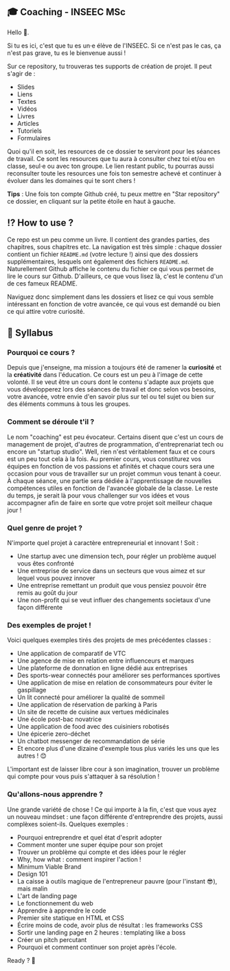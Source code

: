 🎓 Coaching - INSEEC MSc
---------------------

Hello 👋. 

Si tu es ici, c'est que tu es un·e élève de l'INSEEC. Si ce n'est pas le cas, ça n'est pas grave, tu es le bienvenue aussi ! 

Sur ce repository, tu trouveras tes supports de création de projet. Il peut s'agir de :

- Slides
- Liens
- Textes
- Vidéos
- Livres
- Articles
- Tutoriels
- Formulaires

Quoi qu'il en soit, les resources de ce dossier te serviront pour les séances de travail. Ce sont les resources que tu aura à consulter chez toi et/ou en classe, seul·e ou avec ton groupe. Le lien restant public, tu pourras aussi reconsulter toute les resources une fois ton semestre achevé et continuer à évoluer dans les domaines qui te sont chers ! 

**Tips** : Une fois ton compte Github créé, tu peux mettre en "Star repository" ce dossier, en cliquant sur la petite étoile en haut à gauche. 

## ⁉️ How to use ? 

Ce repo est un peu comme un livre. Il contient des grandes parties, des chapitres, sous chapitres etc. 
La navigation est très simple : chaque dossier contient un fichier `README.md` (votre lecture !) ainsi que des dossiers supplémentaires, lesquels ont également des fichiers `README.md`. Naturellement Github affiche le contenu du fichier ce qui vous permet de lire le cours sur Github. D'ailleurs, ce que vous lisez là, c'est le contenu d'un de ces fameux README. 

Naviguez donc simplement dans les dossiers et lisez ce qui vous semble intéressant en fonction de votre avancée, ce qui vous est demandé ou bien ce qui attire votre curiosité. 

## 📜 Syllabus

### Pourquoi ce cours ?

Depuis que j'enseigne, ma mission a toujours été de ramener la **curiosité** et la **créativité** dans l'éducation. Ce cours est un peu à l'image de cette volonté. Il se veut être un cours dont le contenu s'adapte aux projets que vous développerez lors des séances de travail et donc selon vos besoins, votre avancée, votre envie d'en savoir plus sur tel ou tel sujet ou bien sur des éléments communs à tous les groupes. 

### Comment se déroule t'il ?

Le nom "coaching" est peu évocateur. Certains disent que c'est un cours de management de projet, d'autres de programmation, d'entreprenariat tech ou encore un "startup studio". Well, rien n'est véritablement faux et ce cours est un peu tout cela à la fois.
Au premier cours, vous constiturez vos équipes en fonction de vos passions et afinités et chaque cours sera une occasion pour vous de travailler sur un projet commun vous tenant à coeur. À chaque séance, une partie sera dédiée à l'apprentissage de nouvelles compétences utiles en fonction de l'avancée globale de la classe. Le reste du temps, je serait là pour vous challenger sur vos idées et vous accompagner afin de faire en sorte que votre projet soit meilleur chaque jour !

### Quel genre de projet ?

N'importe quel projet à caractère entrepreneurial et innovant ! Soit : 

- Une startup avec une dimension tech, pour régler un problème auquel vous êtes confronté
- Une entreprise de service dans un secteurs que vous aimez et sur lequel vous pouvez innover
- Une entreprise remettant un produit que vous pensiez pouvoir être remis au goût du jour
- Une non-profit qui se veut influer des changements societaux d'une façon différente

### Des exemples de projet !

Voici quelques exemples tirés des projets de mes précédentes classes :

- Une application de comparatif de VTC
- Une agence de mise en relation entre influenceurs et marques
- Une plateforme de donnation en ligne dédié aux entreprises
- Des sports-wear connectés pour améliorer ses performances sportives
- Une application de mise en relation de consommateurs pour éviter le gaspillage
- Un lit connecté pour améliorer la qualité de sommeil
- Une application de réservation de parking à Paris
- Un site de recette de cuisine aux vertues médicinales
- Une école post-bac novatrice
- Une application de food avec des cuisiniers robotisés
- Une épicerie zero-déchet
- Un chatbot messenger de recommandation de série
- Et encore plus d'une dizaine d'exemple tous plus variés les uns que les autres ! 😊 

L'important est de laisser libre cour à son imagination, trouver un problème qui compte pour vous puis s'attaquer à sa résolution !

### Qu'allons-nous apprendre ?

Une grande variété de chose ! Ce qui importe à la fin, c'est que vous ayez un nouveau mindset : une façon différente d'entreprendre des projets, aussi complèxes soient-ils. Quelques exemples :

- Pourquoi entreprendre et quel état d'esprit adopter
- Comment monter une super équipe pour son projet
- Trouver un problème qui compte et des idées pour le régler
- Why, how what : comment inspirer l'action !
- Minimum Viable Brand
- Design 101
- La caisse à outils magique de l'entrepreneur pauvre (pour l'instant 😎), mais malin
- L'art de landing page
- Le fonctionnement du web
- Apprendre à apprendre le code
- Premier site statique en HTML et CSS
- Écrire moins de code, avoir plus de résultat : les frameworks CSS
- Sortir une landing page en 2 heures : templating like a boss
- Créer un pitch percutant
- Pourquoi et comment continuer son projet après l'école. 

Ready ? 🚀

